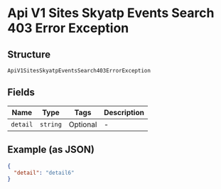 
# Api V1 Sites Skyatp Events Search 403 Error Exception

## Structure

`ApiV1SitesSkyatpEventsSearch403ErrorException`

## Fields

| Name | Type | Tags | Description |
|  --- | --- | --- | --- |
| `detail` | `string` | Optional | - |

## Example (as JSON)

```json
{
  "detail": "detail6"
}
```

